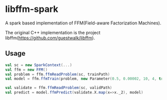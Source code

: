 # libffm-spark
A spark based implementation of FFM(Field-aware Factorization Machines).

The original C++ implementation is the project libffm(https://github.com/guestwalk/libffm).

## Usage
```scala
val sc = new SparkContext(...)
val ffm = new FFM()
val problem = ffm.ffmReadProblem(sc, trainPath)
val model = ffm.ffmTrain(problem, new Parameter(0.5, 0.00002, 10, 4, true, true, false, 1))

val validate = ffm.ffmReadProblem(sc, validPath)
val predict = model.ffmPredict(validate.X.map(x=>x._2), model)

```